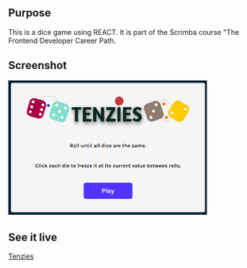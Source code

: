 
## Purpose 
This is a dice game using REACT. It is part of the Scrimba course "The Frontend Developer Career Path.

## Screenshot
<img src="TENZIES.PNG" width="400px">

## See it live
<a href="https://astounding-clafoutis-3453f9.netlify.app/">Tenzies</a>
